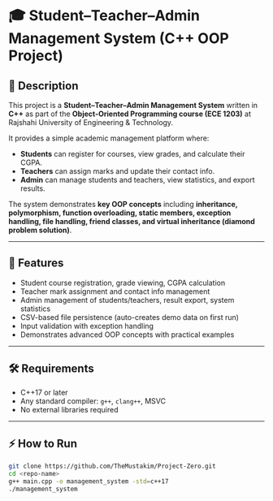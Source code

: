 # 🎓 Student–Teacher–Admin Management System (C++ OOP Project)

## 📌 Description
This project is a **Student–Teacher–Admin Management System** written in **C++** as part of the **Object-Oriented Programming course (ECE 1203)** at Rajshahi University of Engineering & Technology.  

It provides a simple academic management platform where:
- **Students** can register for courses, view grades, and calculate their CGPA.
- **Teachers** can assign marks and update their contact info.
- **Admin** can manage students and teachers, view statistics, and export results.  

The system demonstrates **key OOP concepts** including **inheritance, polymorphism, function overloading, static members, exception handling, file handling, friend classes, and virtual inheritance (diamond problem solution)**.

---

## 🚀 Features
- Student course registration, grade viewing, CGPA calculation
- Teacher mark assignment and contact info management
- Admin management of students/teachers, result export, system statistics
- CSV-based file persistence (auto-creates demo data on first run)
- Input validation with exception handling
- Demonstrates advanced OOP concepts with practical examples

---

## 🛠️ Requirements
- C++17 or later  
- Any standard compiler: `g++`, `clang++`, MSVC  
- No external libraries required  

---

## ⚡ How to Run
```bash
git clone https://github.com/TheMustakim/Project-Zero.git
cd <repo-name>
g++ main.cpp -o management_system -std=c++17
./management_system

